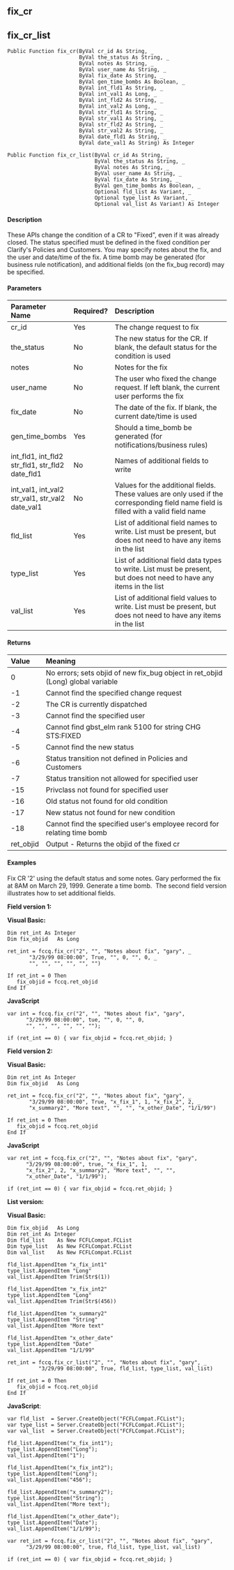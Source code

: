 fix_cr
------

fix_cr_list
-------------

```
Public Function fix_cr(ByVal cr_id As String, _
                       ByVal the_status As String, _
                       ByVal notes As String, _
                       ByVal user_name As String, _
                       ByVal fix_date As String, _
                       ByVal gen_time_bombs As Boolean, _
                       ByVal int_fld1 As String, _
                       ByVal int_val1 As Long, _
                       ByVal int_fld2 As String, _
                       ByVal int_val2 As Long, _           
                       ByVal str_fld1 As String, _
                       ByVal str_val1 As String, _
                       ByVal str_fld2 As String, _
                       ByVal str_val2 As String, _
                       ByVal date_fld1 As String, _
                       ByVal date_val1 As String) As Integer
```

```
Public Function fix_cr_list(ByVal cr_id As String, _
                            ByVal the_status As String, _
                            ByVal notes As String, _
                            ByVal user_name As String, _
                            ByVal fix_date As String, _
                            ByVal gen_time_bombs As Boolean, _
                            Optional fld_list As Variant, _
                            Optional type_list As Variant, _
                            Optional val_list As Variant) As Integer
```
  
#### Description

These APIs change the condition of a CR to "Fixed", even if it was already closed. The status specified must be defined in the fixed condition per Clarify's Policies and Customers. You may specify notes about the fix, and the user and date/time of the fix. A time bomb may be generated (for business rule notification), and additional fields (on the fix_bug record) may be specified.

#### Parameters

| Parameter Name | Required? | Description |
|:--- |:--- |:--- |
| cr_id | Yes | The change request to fix |
| the_status | No | The new status for the CR. If blank, the default status for the condition is used |
| notes | No | Notes for the fix |
| user_name | No | The user who fixed the change request. If left blank, the current user performs the fix |
| fix_date | No | The date of the fix. If blank, the current date/time is used |
| gen_time_bombs | Yes | Should a time_bomb be generated (for notifications/business rules) |
| int_fld1, int_fld2<br>str_fld1, str_fld2<br>date_fld1 | No | Names of additional fields to write |
| int_val1, int_val2<br>str_val1, str_val2<br>date_val1 | No | Values for the additional fields. These values are only used if the corresponding field name field is filled with a valid field name |
| fld_list | Yes | List of additional field names to write. List must be present, but does not need to have any items in the list |
| type_list | Yes | List of additional field data types to write. List must be present, but does not need to have any items in the list |
| val_list | Yes | List of additional field values to write. List must be present, but does not need to have any items in the list |

#### Returns

| Value | Meaning |
|:--- |:--- |
| 0 | No errors; sets objid of new fix_bug object in ret_objid (Long) global variable |
| -1 | Cannot find the specified change request |
| -2 | The CR is currently dispatched |
| -3 | Cannot find the specified user |
| -4 | Cannot find gbst_elm rank 5100 for string CHG STS:FIXED |
| -5 | Cannot find the new status |
| -6 | Status transition not defined in Policies and Customers |
| -7 | Status transition not allowed for specified user |
| -15 | Privclass not found for specified user |
| -16 | Old status not found for old condition |
| -17 | New status not found for new condition |
| -18 | Cannot find the specified user's employee record for relating time bomb |
| ret_objid | Output - Returns the objid of the fixed cr |

#### Examples

Fix CR '2' using the default status and some notes. Gary performed the fix at 8AM on March 29, 1999. Generate a time bomb.  The second field version illustrates how to set additional fields.

**Field version 1:**

**Visual Basic:**
```
Dim ret_int As Integer
Dim fix_objid   As Long

ret_int = fccq.fix_cr("2", "", "Notes about fix", "gary", _
       "3/29/99 08:00:00", True, "", 0, "", 0, _
       "", "", "", "", "", "")

If ret_int = 0 Then
   fix_objid = fccq.ret_objid
End If  
```

**JavaScript**
```
var int = fccq.fix_cr("2", "", "Notes about fix", "gary",
      "3/29/99 08:00:00", tue, "", 0, "", 0,
      "", "", "", "", "", "");

if (ret_int == 0) { var fix_objid = fccq.ret_objid; }
```

**Field version 2:**

**Visual Basic:**
```
Dim ret_int As Integer
Dim fix_objid   As Long

ret_int = fccq.fix_cr("2", "", "Notes about fix", "gary", _
       "3/29/99 08:00:00", True, "x_fix_1", 1, "x_fix_2", 2, _
       "x_summary2", "More text", "", "", "x_other_Date", "1/1/99")

If ret_int = 0 Then
   fix_objid = fccq.ret_objid
End If  
```

**JavaScript**
```
var ret_int = fccq.fix_cr("2", "", "Notes about fix", "gary",
      "3/29/99 08:00:00", true, "x_fix_1", 1,
      "x_fix_2", 2, "x_summary2", "More text", "", "",
      "x_other_Date", "1/1/99");

if (ret_int == 0) { var fix_objid = fccq.ret_objid; }
```

**List version:**

**Visual Basic:**
```
Dim fix_objid   As Long
Dim ret_int As Integer
Dim fld_list    As New FCFLCompat.FCList
Dim type_list   As New FCFLCompat.FCList
Dim val_list    As New FCFLCompat.FCList

fld_list.AppendItem "x_fix_int1"
type_list.AppendItem "Long"  
val_list.AppendItem Trim(Str$(1))

fld_list.AppendItem "x_fix_int2"
type_list.AppendItem "Long"
val_list.AppendItem Trim(Str$(456))

fld_list.AppendItem "x_summary2"
type_list.AppendItem "String"
val_list.AppendItem "More text"

fld_list.AppendItem "x_other_date"
type_list.AppendItem "Date"
val_list.AppendItem "1/1/99"

ret_int = fccq.fix_cr_list("2", "", "Notes about fix", "gary", _
          "3/29/99 08:00:00", True, fld_list, type_list, val_list)

If ret_int = 0 Then
   fix_objid = fccq.ret_objid
End If  
```

**JavaScript**:
```
var fld_list  = Server.CreateObject("FCFLCompat.FCList");
var type_list = Server.CreateObject("FCFLCompat.FCList");
var val_list  = Server.CreateObject("FCFLCompat.FCList");

fld_list.AppendItem("x_fix_int1");
type_list.AppendItem("Long");
val_list.AppendItem("1");

fld_list.AppendItem("x_fix_int2");
type_list.AppendItem("Long");
val_list.AppendItem("456");

fld_list.AppendItem("x_summary2");
type_list.AppendItem("String");
val_list.AppendItem("More text");

fld_list.AppendItem("x_other_date");
type_list.AppendItem("Date");
val_list.AppendItem("1/1/99");

var ret_int = fccq.fix_cr_list("2", "", "Notes about fix", "gary",
      "3/29/99 08:00:00", true, fld_list, type_list, val_list)  

if (ret_int == 0) { var fix_objid = fccq.ret_objid; }
```